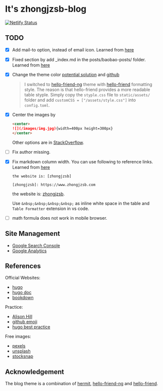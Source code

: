# It's zhongjzsb-blog

[![Netlify Status](https://api.netlify.com/api/v1/badges/f0111f58-fcf4-451f-9a3d-4062b9ab619d/deploy-status)](https://app.netlify.com/sites/zhongjzsb/deploys)

## TODO

- [x] Add mail-to option, instead of email icon. Learned from [here](https://github.com/Track3/hermit/issues/30)
- [x] Fixed section by add _index.md in the posts/baobao-posts/ folder. Learned from [here](https://gohugo.io/content-management/sections/)
- [x] Change the theme color [potential solution](https://discourse.gohugo.io/t/change-highlight-color-in-hermit-theme/20564/10) and [github](https://github.com/Track3/hermit/issues/58)
  > I switched to [hello-friend-ng](https://github.com/rhazdon/hugo-theme-hello-friend-ng) theme with [hello-friend](https://github.com/panr/hugo-theme-hello-friend) formatting style. The reason is that hello-friend provides a more readable table styple. Simply copy the `styple.css` file to `static/assets/` folder and add `customCSS = ["/assets/style.css"]` into `config.toml`.
- [x] Center the images by

    ```markdown
    <center>
    ![](/images/img.jpg){width=400px height=300px}
    </center>
    ```

    Other options are in [StackOverflow](https://stackoverflow.com/questions/24677642/centering-image-and-text-in-r-markdown-for-a-pdf-report/38074465).
- [ ] Fix author missing.
- [x] Fix markdown column width. You can use following to reference links. Learned from [here](https://github.com/adam-p/markdown-here/wiki/Markdown-Cheatsheet)

    ```
    the website is: [zhongjzsb]

    [zhongjzsb]: https://www.zhongjzsb.com
    ```

    the website is: [zhongjzsb].

    Use `&nbsp;&nbsp;&nbsp;&nbsp;` as inline white space in the table and `Table Formatter` extension in vs code.

    [zhongjzsb]: https://www.zhongjzsb.com

- [ ] math formula does not work in mobile browser.

## Site Management

- [Google Search Console](https://search.google.com/search-console/about)
- [Google Analytics](https://analytics.google.com/analytics/)

## References

Official Websites:

- [hugo](https://www.gohugo.org/theme/casper/)
- [hugo doc](https://gohugo.io/getting-started/)
- [bookdown](https://rachaellappan.github.io/bookdown/)

Practice:

- [Alison Hill](https://alison.rbind.io/)
- [github emoji](https://gist.github.com/rxaviers/7360908)
- [hugo best practice](https://github.com/spech66/hugo-best-practices)

Free images:
- [pexels](https://www.pexels.com/)
- [unsplash](https://unsplash.com/)
- [stocksnap](https://stocksnap.io/)

## Acknowledgement

The blog theme is a combination of [hermit](https://github.com/Track3/hermit), [hello-friend-ng](https://github.com/rhazdon/hugo-theme-hello-friend-ng) and [hello-friend](https://github.com/panr/hugo-theme-hello-friend).
